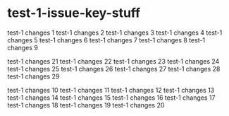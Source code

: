 # test-1-issue-key-stuff

test-1 changes 1
test-1 changes 2
test-1 changes 3
test-1 changes 4
test-1 changes 5
test-1 changes 6
test-1 changes 7
test-1 changes 8
test-1 changes 9

test-1 changes 21
test-1 changes 22
test-1 changes 23
test-1 changes 24
test-1 changes 25
test-1 changes 26
test-1 changes 27
test-1 changes 28
test-1 changes 29

test-1 changes 10
test-1 changes 11
test-1 changes 12
test-1 changes 13
test-1 changes 14
test-1 changes 15
test-1 changes 16
test-1 changes 17
test-1 changes 18
test-1 changes 19
test-1 changes 20
